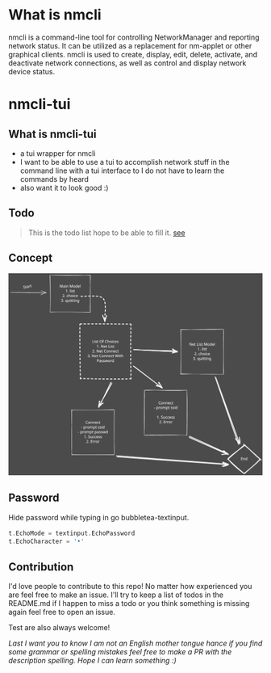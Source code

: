 
# What is nmcli

nmcli is a command-line tool for controlling NetworkManager and reporting network status. It can be utilized as a replacement for nm-applet or other graphical clients. nmcli is used to create, display, edit, delete, activate, and deactivate network connections, as well as control and display network device status. 

# nmcli-tui

## What is nmcli-tui

- a tui wrapper for nmcli
- I want to be able to use a tui to accomplish network stuff in the command line
  with a tui interface to I do not have to learn the commands by heard
- also want it to look good :)

## Todo

> This is the todo list hope to be able to fill it. [see](#Contribution)

## Concept

![Network Cli Concept Pic](./assets/network-cli.svg)

## Password

Hide password while typing in go bubbletea-textinput.

```go
t.EchoMode = textinput.EchoPassword
t.EchoCharacter = '•'
```

## Contribution

I'd love people to contribute to this repo! No matter how experienced you are
feel free to make an issue. I'll try to keep a list of todos in the README.md
if I happen to miss a todo or you think something is missing again feel free to
open an issue.

Test are also always welcome!

_Last I want you to know I am not an English mother tongue hance if you find some
grammar or spelling mistakes feel free to make a PR with the description spelling.
Hope I can learn something :)_
